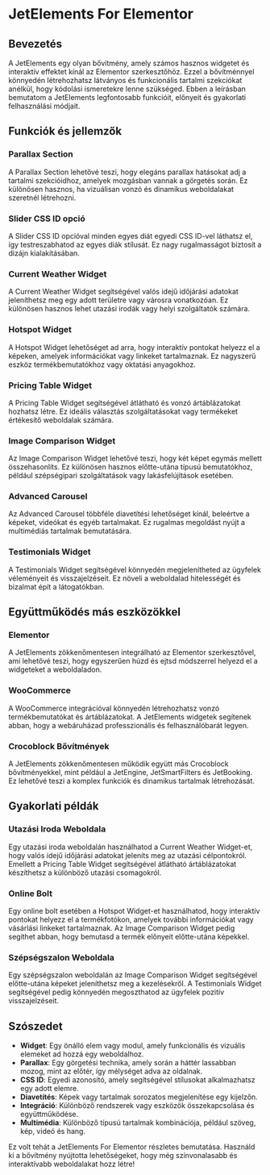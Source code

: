 # JetElements For Elementor

## Bevezetés

A JetElements egy olyan bővítmény, amely számos hasznos widgetet és interaktív effektet kínál az Elementor szerkesztőhöz. Ezzel a bővítménnyel könnyedén létrehozhatsz látványos és funkcionális tartalmi szekciókat anélkül, hogy kódolási ismeretekre lenne szükséged. Ebben a leírásban bemutatom a JetElements legfontosabb funkcióit, előnyeit és gyakorlati felhasználási módjait.

## Funkciók és jellemzők

### Parallax Section
A Parallax Section lehetővé teszi, hogy elegáns parallax hatásokat adj a tartalmi szekcióidhoz, amelyek mozgásban vannak a görgetés során. Ez különösen hasznos, ha vizuálisan vonzó és dinamikus weboldalakat szeretnél létrehozni.

### Slider CSS ID opció
A Slider CSS ID opcióval minden egyes diát egyedi CSS ID-vel láthatsz el, így testreszabhatod az egyes diák stílusát. Ez nagy rugalmasságot biztosít a dizájn kialakításában.

### Current Weather Widget
A Current Weather Widget segítségével valós idejű időjárási adatokat jeleníthetsz meg egy adott területre vagy városra vonatkozóan. Ez különösen hasznos lehet utazási irodák vagy helyi szolgáltatók számára.

### Hotspot Widget
A Hotspot Widget lehetőséget ad arra, hogy interaktív pontokat helyezz el a képeken, amelyek információkat vagy linkeket tartalmaznak. Ez nagyszerű eszköz termékbemutatókhoz vagy oktatási anyagokhoz.

### Pricing Table Widget
A Pricing Table Widget segítségével átlátható és vonzó ártáblázatokat hozhatsz létre. Ez ideális választás szolgáltatásokat vagy termékeket értékesítő weboldalak számára.

### Image Comparison Widget
Az Image Comparison Widget lehetővé teszi, hogy két képet egymás mellett összehasonlíts. Ez különösen hasznos előtte-utána típusú bemutatókhoz, például szépségipari szolgáltatások vagy lakásfelújítások esetében.

### Advanced Carousel
Az Advanced Carousel többféle diavetítési lehetőséget kínál, beleértve a képeket, videókat és egyéb tartalmakat. Ez rugalmas megoldást nyújt a multimédiás tartalmak bemutatására.

### Testimonials Widget
A Testimonials Widget segítségével könnyedén megjelenítheted az ügyfelek véleményeit és visszajelzéseit. Ez növeli a weboldalad hitelességét és bizalmat épít a látogatókban.

## Együttműködés más eszközökkel

### Elementor
A JetElements zökkenőmentesen integrálható az Elementor szerkesztővel, ami lehetővé teszi, hogy egyszerűen húzd és ejtsd módszerrel helyezd el a widgeteket a weboldaladon.

### WooCommerce
A WooCommerce integrációval könnyedén létrehozhatsz vonzó termékbemutatókat és ártáblázatokat. A JetElements widgetek segítenek abban, hogy a webáruházad professzionális és felhasználóbarát legyen.

### Crocoblock Bővítmények
A JetElements zökkenőmentesen működik együtt más Crocoblock bővítményekkel, mint például a JetEngine, JetSmartFilters és JetBooking. Ez lehetővé teszi a komplex funkciók és dinamikus tartalmak létrehozását.

## Gyakorlati példák

### Utazási Iroda Weboldala
Egy utazási iroda weboldalán használhatod a Current Weather Widget-et, hogy valós idejű időjárási adatokat jeleníts meg az utazási célpontokról. Emellett a Pricing Table Widget segítségével átlátható ártáblázatokat készíthetsz a különböző utazási csomagokról.

### Online Bolt
Egy online bolt esetében a Hotspot Widget-et használhatod, hogy interaktív pontokat helyezz el a termékfotókon, amelyek további információkat vagy vásárlási linkeket tartalmaznak. Az Image Comparison Widget pedig segíthet abban, hogy bemutasd a termék előnyeit előtte-utána képekkel.

### Szépségszalon Weboldala
Egy szépségszalon weboldalán az Image Comparison Widget segítségével előtte-utána képeket jeleníthetsz meg a kezelésekről. A Testimonials Widget segítségével pedig könnyedén megoszthatod az ügyfelek pozitív visszajelzéseit.

## Szószedet

- **Widget**: Egy önálló elem vagy modul, amely funkcionális és vizuális elemeket ad hozzá egy weboldalhoz.
- **Parallax**: Egy görgetési technika, amely során a háttér lassabban mozog, mint az előtér, így mélységet adva az oldalnak.
- **CSS ID**: Egyedi azonosító, amely segítségével stílusokat alkalmazhatsz egy adott elemre.
- **Diavetítés**: Képek vagy tartalmak sorozatos megjelenítése egy kijelzőn.
- **Integráció**: Különböző rendszerek vagy eszközök összekapcsolása és együttműködése.
- **Multimédia**: Különböző típusú tartalmak kombinációja, például szöveg, kép, videó és hang.

Ez volt tehát a JetElements For Elementor részletes bemutatása. Használd ki a bővítmény nyújtotta lehetőségeket, hogy még színvonalasabb és interaktívabb weboldalakat hozz létre!